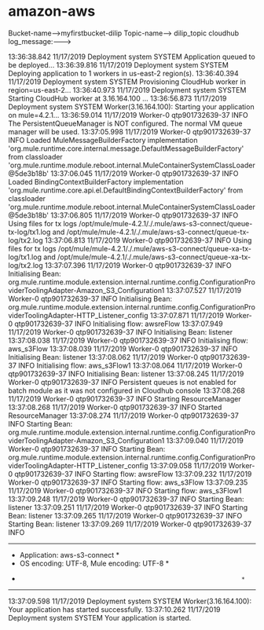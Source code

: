 # amazon-aws

Bucket-name-->myfirstbucket-dilip
Topic-name--> dilip_topic
cloudhub log_message:--->

13:36:38.842     11/17/2019     Deployment     system     SYSTEM
Application queued to be deployed...
13:36:39.816     11/17/2019     Deployment     system     SYSTEM
Deploying application to 1 workers in us-east-2 region(s).
13:36:40.394     11/17/2019     Deployment     system     SYSTEM
Provisioning CloudHub worker in region=us-east-2...
13:36:40.973     11/17/2019     Deployment     system     SYSTEM
Starting CloudHub worker at 3.16.164.100 ...
13:36:56.873     11/17/2019     Deployment     system     SYSTEM
Worker(3.16.164.100): Starting your application on mule=4.2.1...
13:36:59.014     11/17/2019     Worker-0     qtp901732639-37     INFO
The PersistentQueueManager is NOT configured. The normal VM queue manager will be used.
13:37:05.998     11/17/2019     Worker-0     qtp901732639-37     INFO
Loaded MuleMessageBuilderFactory implementation 'org.mule.runtime.core.internal.message.DefaultMessageBuilderFactory' from classloader 'org.mule.runtime.module.reboot.internal.MuleContainerSystemClassLoader@5de3b18b'
13:37:06.045     11/17/2019     Worker-0     qtp901732639-37     INFO
Loaded BindingContextBuilderFactory implementation 'org.mule.runtime.core.api.el.DefaultBindingContextBuilderFactory' from classloader 'org.mule.runtime.module.reboot.internal.MuleContainerSystemClassLoader@5de3b18b'
13:37:06.805     11/17/2019     Worker-0     qtp901732639-37     INFO
Using files for tx logs /opt/mule/mule-4.2.1/./.mule/aws-s3-connect/queue-tx-log/tx1.log and /opt/mule/mule-4.2.1/./.mule/aws-s3-connect/queue-tx-log/tx2.log
13:37:06.813     11/17/2019     Worker-0     qtp901732639-37     INFO
Using files for tx logs /opt/mule/mule-4.2.1/./.mule/aws-s3-connect/queue-xa-tx-log/tx1.log and /opt/mule/mule-4.2.1/./.mule/aws-s3-connect/queue-xa-tx-log/tx2.log
13:37:07.396     11/17/2019     Worker-0     qtp901732639-37     INFO
Initialising Bean: org.mule.runtime.module.extension.internal.runtime.config.ConfigurationProviderToolingAdapter-Amazon_S3_Configuration1
13:37:07.527     11/17/2019     Worker-0     qtp901732639-37     INFO
Initialising Bean: org.mule.runtime.module.extension.internal.runtime.config.ConfigurationProviderToolingAdapter-HTTP_Listener_config
13:37:07.871     11/17/2019     Worker-0     qtp901732639-37     INFO
Initialising flow: awsreFlow
13:37:07.949     11/17/2019     Worker-0     qtp901732639-37     INFO
Initialising Bean: listener
13:37:08.038     11/17/2019     Worker-0     qtp901732639-37     INFO
Initialising flow: aws_s3Flow
13:37:08.039     11/17/2019     Worker-0     qtp901732639-37     INFO
Initialising Bean: listener
13:37:08.062     11/17/2019     Worker-0     qtp901732639-37     INFO
Initialising flow: aws_s3Flow1
13:37:08.064     11/17/2019     Worker-0     qtp901732639-37     INFO
Initialising Bean: listener
13:37:08.245     11/17/2019     Worker-0     qtp901732639-37     INFO
Persistent queues is not enabled for batch module as it was not configured in Cloudhub console
13:37:08.268     11/17/2019     Worker-0     qtp901732639-37     INFO
Starting ResourceManager
13:37:08.268     11/17/2019     Worker-0     qtp901732639-37     INFO
Started ResourceManager
13:37:08.274     11/17/2019     Worker-0     qtp901732639-37     INFO
Starting Bean: org.mule.runtime.module.extension.internal.runtime.config.ConfigurationProviderToolingAdapter-Amazon_S3_Configuration1
13:37:09.040     11/17/2019     Worker-0     qtp901732639-37     INFO
Starting Bean: org.mule.runtime.module.extension.internal.runtime.config.ConfigurationProviderToolingAdapter-HTTP_Listener_config
13:37:09.058     11/17/2019     Worker-0     qtp901732639-37     INFO
Starting flow: awsreFlow
13:37:09.232     11/17/2019     Worker-0     qtp901732639-37     INFO
Starting flow: aws_s3Flow
13:37:09.235     11/17/2019     Worker-0     qtp901732639-37     INFO
Starting flow: aws_s3Flow1
13:37:09.248     11/17/2019     Worker-0     qtp901732639-37     INFO
Starting Bean: listener
13:37:09.251     11/17/2019     Worker-0     qtp901732639-37     INFO
Starting Bean: listener
13:37:09.265     11/17/2019     Worker-0     qtp901732639-37     INFO
Starting Bean: listener
13:37:09.269     11/17/2019     Worker-0     qtp901732639-37     INFO

**********************************************************************
* Application: aws-s3-connect                                        *
* OS encoding: UTF-8, Mule encoding: UTF-8                           *
*                                                                    *
**********************************************************************
13:37:09.598     11/17/2019     Deployment     system     SYSTEM
Worker(3.16.164.100): Your application has started successfully.
13:37:10.262     11/17/2019     Deployment     system     SYSTEM
Your application is started.
